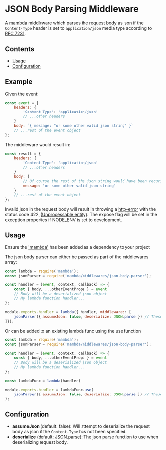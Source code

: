 # JSON Body Parsing Middleware

A [mambda](https://github.com/ChocPanda/mambda) middleware which parses the request body as json if the `Content-Type` header is set to `application/json` media type according to [RFC 7231](https://tools.ietf.org/html/rfc7231#section-3.1.1.5).

## Contents

<!-- toc -->

- [Usage](#usage)
- [Configuration](#configuration)

<!-- tocstop -->

## Example

Given the event:
```javascript
const event = {
	headers: {
		'Content-Type': 'application/json'
		// ...other headers
	}
	body: `{ message: "or some other valid json string" }`
	// ...rest of the event object
};
```

The middleware would result in:
```javascript
const result = {
	headers: {
		'Content-Type': 'application/json'
		// ...other headers
	}
	body: {
		// Of course the rest of the json string would have been recursively deserialized
		message: 'or some other valid json string'
	}
	// ...rest of the event object
};
```

Invalid json in the request body will result in throwing a [http-error](https://github.com/jshttp/http-errors) with the status code 422, [(Unprocessable entity)](https://developer.mozilla.org/en-US/docs/Web/HTTP/Status/422).
The expose flag will be set in the exception properties if NODE_ENV is set to development.

## Usage

Ensure the ['mambda'](../../../README.md#Usage) has been added as a dependency to your project

The json body parser can either be passed as part of the middlewares array:

```javascript
const lambda = require('mambda');
const jsonParser = require('mambda/middlewares/json-body-parser');

const handler = (event, context, callback) => {
	const { body, ...otherEventProps } = event
	// Body will be a deserialized json object
	// My lambda function handler...
};

module.exports.handler = lambda({ handler, middlewares: [
	jsonParser({ assumeJson: false, deserialize: JSON.parse }) // These are default values for the config and therefore unnecessary
]});

```
Or can be added to an existing lambda func using the use function

```javascript
const lambda = require('mambda');
const jsonParser = require('mambda/middlewares/json-body-parser');

const handler = (event, context, callback) => {
	const { body, ...otherEventProps } = event
	// Body will be a deserialized json object
	// My lambda function handler...
};

const lambdaFunc = lambda(handler)

module.exports.handler = lambdaFunc.use(
	jsonParser({ assumeJson: false, deserialize: JSON.parse }) // These are default values for the config and therefore unnecessary
);

```

## Configuration

- **assumeJson** (default: false): Will attempt to deserialize the request body as json if the `Content-Type` has not been specified.
- **deserialize** (default: [JSON.parse](https://developer.mozilla.org/en-US/docs/Web/JavaScript/Reference/Global_Objects/JSON/parse)): The json parse function to use when deserializing request body.